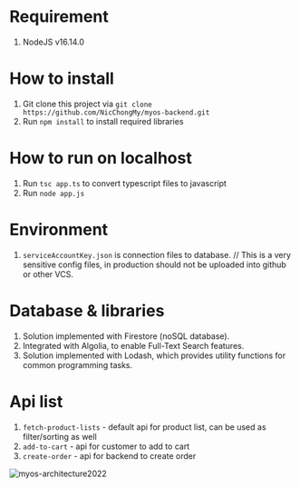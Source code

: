 # Requirement

1. NodeJS v16.14.0

# How to install

1. Git clone this project via `git clone https://github.com/NicChongMy/myos-backend.git`
2. Run `npm install` to install required libraries

# How to run on localhost
1. Run `tsc app.ts` to convert typescript files to javascript
2. Run `node app.js` 

# Environment

1. `serviceAccountKey.json` is connection files to database. // This is a very sensitive config files, in production should not be uploaded into github or other VCS.

# Database & libraries

1. Solution implemented with Firestore (noSQL database).
2. Integrated with Algolia, to enable Full-Text Search features.
3. Solution implemented with Lodash, which provides utility functions for common programming tasks.

# Api list

1. `fetch-product-lists` - default api for product list, can be used as filter/sorting as well
2. `add-to-cart` - api for customer to add to cart
3. `create-order` - api for backend to create order

![myos-architecture2022](https://user-images.githubusercontent.com/30789775/209538029-9810a6d7-aa5b-4116-9a5f-f6d1d1486588.png)



